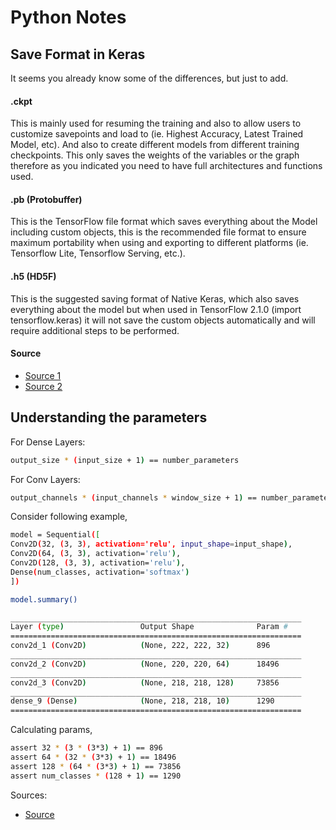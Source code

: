 # Python Notes

## Save Format in Keras

It seems you already know some of the differences, but just to add.

#### .ckpt
This is mainly used for resuming the training and also to allow users to customize savepoints and load to (ie. Highest Accuracy, Latest Trained Model, etc).
And also to create different models from different training checkpoints.
This only saves the weights of the variables or the graph therefore as you indicated you need to have full architectures and functions used.

#### .pb (Protobuffer)
This is the TensorFlow file format which saves everything about the Model including custom objects, this is the recommended file format to ensure maximum portability when using and exporting to different platforms (ie. Tensorflow Lite, Tensorflow Serving, etc.).

#### .h5 (HD5F)
This is the suggested saving format of Native Keras, which also saves everything about the model but when used in TensorFlow 2.1.0 (import tensorflow.keras) it will not save the custom objects automatically and will require additional steps to be performed.

#### Source
- [Source 1](https://stackoverflow.com/questions/59887312/when-to-use-the-ckpt-vs-hdf5-vs-pb-file-extensions-in-tensorflow-model-saving)
- [Source 2](https://www.tensorflow.org/tutorials/keras/save_and_load#manually_save_weights)


## Understanding the parameters

For Dense Layers:
```bash
output_size * (input_size + 1) == number_parameters 
```

For Conv Layers:
```bash
output_channels * (input_channels * window_size + 1) == number_parameters
```
Consider following example,

```bash
model = Sequential([
Conv2D(32, (3, 3), activation='relu', input_shape=input_shape),
Conv2D(64, (3, 3), activation='relu'),
Conv2D(128, (3, 3), activation='relu'),
Dense(num_classes, activation='softmax')
])

model.summary()

_________________________________________________________________
Layer (type)                 Output Shape              Param #   
=================================================================
conv2d_1 (Conv2D)            (None, 222, 222, 32)      896       
_________________________________________________________________
conv2d_2 (Conv2D)            (None, 220, 220, 64)      18496     
_________________________________________________________________
conv2d_3 (Conv2D)            (None, 218, 218, 128)     73856     
_________________________________________________________________
dense_9 (Dense)              (None, 218, 218, 10)      1290      
=================================================================
```

Calculating params,

```bash
assert 32 * (3 * (3*3) + 1) == 896
assert 64 * (32 * (3*3) + 1) == 18496
assert 128 * (64 * (3*3) + 1) == 73856
assert num_classes * (128 + 1) == 1290
```
Sources:
- [Source](https://stackoverflow.com/questions/36946671/keras-model-summary-result-understanding-the-of-parameters)
